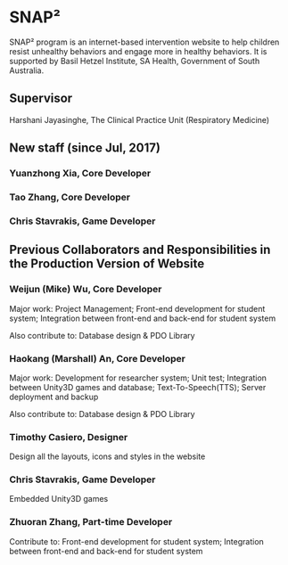 # SNAP²
SNAP² program is an internet-based intervention website to help children resist unhealthy behaviors and engage more in healthy behaviors. It is supported by Basil Hetzel Institute, SA Health, Government of South Australia.

## Supervisor
Harshani Jayasinghe, The Clinical Practice Unit (Respiratory Medicine)


## New staff (since Jul, 2017)

### Yuanzhong Xia, Core Developer

### Tao Zhang, Core Developer

### Chris Stavrakis, Game Developer

## Previous Collaborators and Responsibilities in the Production Version of Website

### Weijun (Mike) Wu, Core Developer

Major work: Project Management; Front-end development for student system;  Integration between front-end and back-end for student system

Also contribute to: Database design & PDO Library
### Haokang (Marshall) An, Core Developer

Major work: Development for researcher system; Unit test; Integration between Unity3D games and database; Text-To-Speech(TTS); Server deployment and backup

Also contribute to: Database design & PDO Library

### Timothy Casiero, Designer

Design all the layouts, icons and styles in the website

### Chris Stavrakis, Game Developer

Embedded Unity3D games

### Zhuoran Zhang, Part-time Developer

Contribute to: Front-end development for student system;  Integration between front-end and back-end for student system
